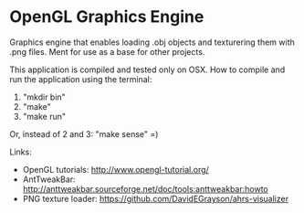 # OpenGL Graphics Engine
Graphics engine that enables loading .obj objects and texturering them with .png files.
Ment for use as a base for other projects.

This application is compiled and tested only on OSX.
How to compile and run the application using the terminal:
  1. "mkdir bin"
  2. "make"
  3. "make run"

Or, instead of 2 and 3: "make sense" =)

Links:
* OpenGL tutorials: http://www.opengl-tutorial.org/
* AntTweakBar: http://anttweakbar.sourceforge.net/doc/tools:anttweakbar:howto
* PNG texture loader: https://github.com/DavidEGrayson/ahrs-visualizer

